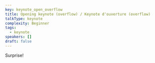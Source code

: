 ```yaml
---
key: keynote_open_overflow
title: Opening keynote (overflow) / Keynote d'ouverture (overflow)
talkType: keynote
complexity: Beginner
tags:
  - keynote
speakers: []
draft: false
---
```

Surprise!